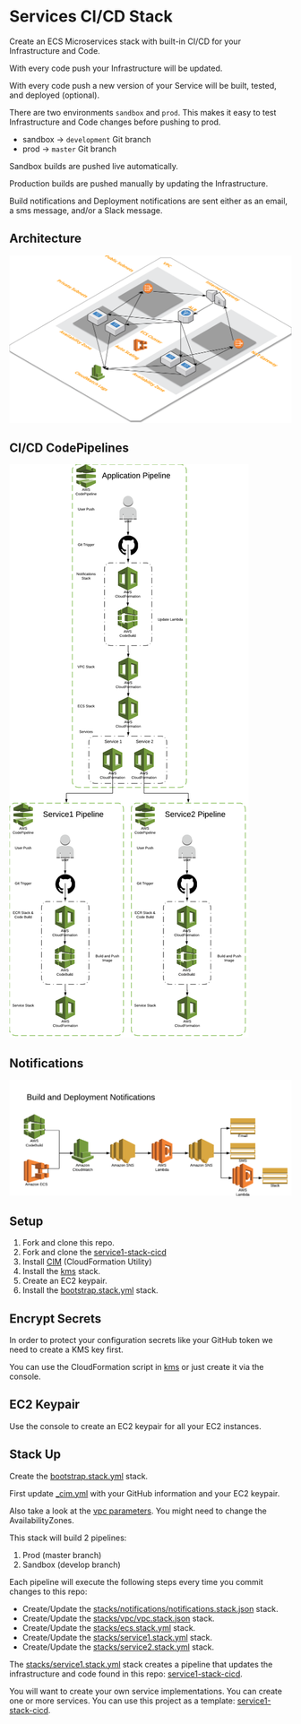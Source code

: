 # Services CI/CD Stack
Create an ECS Microservices stack with built-in CI/CD for your Infrastructure and Code.

With every code push your Infrastructure will be updated.  

With every code push a new version of your Service will be built, tested, and deployed (optional).

There are two environments `sandbox` and `prod`.  This makes it easy to test Infrastructure and Code changes before pushing to prod.

- sandbox -> `development` Git branch
- prod -> `master` Git branch

Sandbox builds are pushed live automatically.  

Production builds are pushed manually by updating the Infrastructure.

Build notifications and Deployment notifications are sent either as an email, a sms message, and/or a Slack message.

## Architecture
[![](architecture.png)](architecture.png)

## CI/CD CodePipelines
[![](pipelines.png)](pipelines.png)

## Notifications
[![](notifications.png)](notifications.png)

## Setup
1. Fork and clone this repo.
2. Fork and clone the [service1-stack-cicd](https://github.com/thestackshack/service1-stack-cicd)
3. Install [CIM](https://github.com/thestackshack/cim) (CloudFormation Utility)
4. Install the [kms](kms/README.md) stack.
5. Create an EC2 keypair.
6. Install the [bootstrap.stack.yml](bootstrap.stack.yml) stack.

## Encrypt Secrets
In order to protect your configuration secrets like your GitHub token we need to create a KMS key first.

You can use the CloudFormation script in [kms](kms/README.md) or just create it via the console.

## EC2 Keypair
Use the console to create an EC2 keypair for all your EC2 instances.

## Stack Up
Create the [bootstrap.stack.yml](bootstrap.stack.yml) stack.  

First update [_cim.yml](_cim.yml) with your GitHub information and your EC2 keypair.  

Also take a look at the [vpc parameters](stacks/vpc/_cim.yml).  You might need to change the AvailabilityZones. 

This stack will build 2 pipelines:

1. Prod (master branch)
2. Sandbox (develop branch)

Each pipeline will execute the following steps every time you commit changes to this repo:

- Create/Update the [stacks/notifications/notifications.stack.json](stacks/notifications/notifications.stack.json) stack.
- Create/Update the [stacks/vpc/vpc.stack.json](stacks/vpc/vpc.stack.json) stack.
- Create/Update the [stacks/ecs.stack.yml](stacks/ecs.stack.yml) stack.
- Create/Update the [stacks/service1.stack.yml](stacks/service1.stack.yml) stack.
- Create/Update the [stacks/service2.stack.yml](stacks/service2.stack.yml) stack.
 
The [stacks/service1.stack.yml](stacks/service1.stack.yml) stack creates a pipeline that updates the infrastructure and code found in this repo: [service1-stack-cicd](https://github.com/thestackshack/service1-stack-cicd).

You will want to create your own service implementations.  You can create one or more services.  You can use this project as a template:  [service1-stack-cicd](https://github.com/thestackshack/service1-stack-cicd).